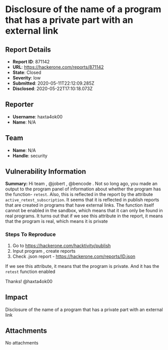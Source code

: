 # Disclosure of the name of a program that has a private part with an external link

## Report Details
- **Report ID**: 871142
- **URL**: https://hackerone.com/reports/871142
- **State**: Closed
- **Severity**: low
- **Submitted**: 2020-05-11T22:12:09.285Z
- **Disclosed**: 2020-05-22T17:10:18.073Z

## Reporter
- **Username**: haxta4ok00
- **Name**: N/A

## Team
- **Name**: N/A
- **Handle**: security

## Vulnerability Information
**Summary:**
Hi team , @jobert , @bencode . Not so long ago, you made an output to the program panel of information about whether the program has the function- `retest`. Also, this is reflected in the report by the attribute `active_retest_subscription`. It seems that it is reflected in publish reports that are created in programs that have external links. The function itself cannot be enabled in the sandbox, which means that it can only be found in real programs. It turns out that if we see this attribute in the report, it means that the program is real, which means it is private

### Steps To Reproduce

1. Go to https://hackerone.com/hacktivity/publish
2. Input program , create reports
3. Check .json report - https://hackerone.com/reports/ID.json

If we see this attribute, it means that the program is private. And it has the `retest` function enabled

Thanks!
@haxta4ok00

## Impact

Disclosure of the name of a program that has a private part with an external link

## Attachments
No attachments
